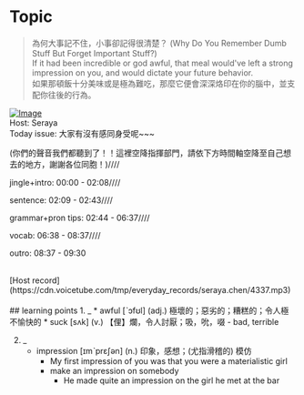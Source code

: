 # Topic

> 為何大事記不住，小事卻記得很清楚？ (Why Do You Remember Dumb Stuff But Forget Important Stuff?) <br>
> If it had been incredible or god awful, that meal would've left a strong impression on you, and would dictate your future behavior. <br>
> 如果那頓飯十分美味或是極為難吃，那麼它便會深深烙印在你的腦中，並支配你往後的行為。 <br>

[![Image](https://cdn.voicetube.com/assets/thumbnails/2TxtkizDIxU.jpg)](https://www.youtube.com/embed/2TxtkizDIxU?rel=0&showinfo=0&cc_load_policy=0&controls=1&autoplay=1&iv_load_policy=3&playsinline=1&wmode=transparent&start=130&end=137&enablejsapi=1&origin=https://tw.voicetube.com&widgetid=1)<br>
Host: Seraya
<br>Today issue: 大家有沒有感同身受呢~~~

(你們的聲音我們都聽到了！！這裡空降指揮部門，請依下方時間軸空降至自己想去的地方，謝謝各位同胞！)////

jingle+intro: 00:00 - 02:08////

sentence: 02:09 - 02:43////

grammar+pron tips: 02:44 - 06:37////

vocab: 06:38 - 08:37////

outro: 08:37 - 09:30


<br>
[Host record](https://cdn.voicetube.com/tmp/everyday_records/seraya.chen/4337.mp3)
<br><br>
## learning points
1. _
	* awful [ˋɔfʊl] (adj.) 極壞的；惡劣的；糟糕的；令人極不愉快的
	* suck [sʌk] (v.) 【俚】爛，令人討厭；吸，吮，啜
		- bad, terrible

2. _
	* impression [ɪmˋprɛʃən] (n.) 印象，感想；(尤指滑稽的) 模仿
		- My first impression of you was that you were a materialistic girl
		- make an impression on somebody
			+ He made quite an impression on the girl he met at the bar
